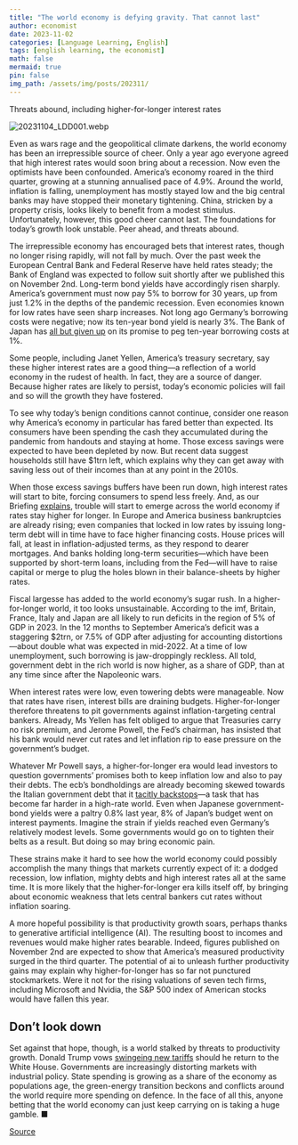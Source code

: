 ```yaml
---
title: "The world economy is defying gravity. That cannot last"
author: economist
date: 2023-11-02
categories: [Language Learning, English]
tags: [english learning, the economist]
math: false
mermaid: true
pin: false
img_path: /assets/img/posts/202311/
---
```




Threats abound, including higher-for-longer interest rates

![20231104_LDD001.webp](20231104_LDD001.webp)

Even as wars rage and the geopolitical climate darkens, the world economy has been an irrepressible source of cheer. Only a year ago everyone agreed that high interest rates would soon bring about a recession. Now even the optimists have been confounded. America’s economy roared in the third quarter, growing at a stunning annualised pace of 4.9%. Around the world, inflation is falling, unemployment has mostly stayed low and the big central banks may have stopped their monetary tightening. China, stricken by a property crisis, looks likely to benefit from a modest stimulus. Unfortunately, however, this good cheer cannot last. The foundations for today’s growth look unstable. Peer ahead, and threats abound.

The irrepressible economy has encouraged bets that interest rates, though no longer rising rapidly, will not fall by much. Over the past week the European Central Bank and Federal Reserve have held rates steady; the Bank of England was expected to follow suit shortly after we published this on November 2nd. Long-term bond yields have accordingly risen sharply. America’s government must now pay 5% to borrow for 30 years, up from just 1.2% in the depths of the pandemic recession. Even economies known for low rates have seen sharp increases. Not long ago Germany’s borrowing costs were negative; now its ten-year bond yield is nearly 3%. The Bank of Japan has [all but given up](https://www.economist.com/finance-and-economics/2023/11/02/how-japan-poses-a-threat-to-the-global-financial-system) on its promise to peg ten-year borrowing costs at 1%.

Some people, including Janet Yellen, America’s treasury secretary, say these higher interest rates are a good thing—a reflection of a world economy in the rudest of health. In fact, they are a source of danger. Because higher rates are likely to persist, today’s economic policies will fail and so will the growth they have fostered.

To see why today’s benign conditions cannot continue, consider one reason why America’s economy in particular has fared better than expected. Its consumers have been spending the cash they accumulated during the pandemic from handouts and staying at home. Those excess savings were expected to have been depleted by now. But recent data suggest households still have $1trn left, which explains why they can get away with saving less out of their incomes than at any point in the 2010s.

When those excess savings buffers have been run down, high interest rates will start to bite, forcing consumers to spend less freely. And, as our Briefing [explains](https://www.economist.com/briefing/2023/11/02/markets-think-interest-rates-could-stay-high-for-a-decade-or-more), trouble will start to emerge across the world economy if rates stay higher for longer. In Europe and America business bankruptcies are already rising; even companies that locked in low rates by issuing long-term debt will in time have to face higher financing costs. House prices will fall, at least in inflation-adjusted terms, as they respond to dearer mortgages. And banks holding long-term securities—which have been supported by short-term loans, including from the Fed—will have to raise capital or merge to plug the holes blown in their balance-sheets by higher rates.

Fiscal largesse has added to the world economy’s sugar rush. In a higher-for-longer world, it too looks unsustainable. According to the imf, Britain, France, Italy and Japan are all likely to run deficits in the region of 5% of GDP in 2023. In the 12 months to September America’s deficit was a staggering \$2trn, or 7.5% of GDP after adjusting for accounting distortions—about double what was expected in mid-2022. At a time of low unemployment, such borrowing is jaw-droppingly reckless. All told, government debt in the rich world is now higher, as a share of GDP, than at any time since after the Napoleonic wars.

When interest rates were low, even towering debts were manageable. Now that rates have risen, interest bills are draining budgets. Higher-for-longer therefore threatens to pit governments against inflation-targeting central bankers. Already, Ms Yellen has felt obliged to argue that Treasuries carry no risk premium, and Jerome Powell, the Fed’s chairman, has insisted that his bank would never cut rates and let inflation rip to ease pressure on the government’s budget.

Whatever Mr Powell says, a higher-for-longer era would lead investors to question governments’ promises both to keep inflation low and also to pay their debts. The ecb’s bondholdings are already becoming skewed towards the Italian government debt that it [tacitly backstops](https://www.economist.com/finance-and-economics/2023/09/13/has-the-european-central-bank-become-too-powerful)—a task that has become far harder in a high-rate world. Even when Japanese government-bond yields were a paltry 0.8% last year, 8% of Japan’s budget went on interest payments. Imagine the strain if yields reached even Germany’s relatively modest levels. Some governments would go on to tighten their belts as a result. But doing so may bring economic pain.

These strains make it hard to see how the world economy could possibly accomplish the many things that markets currently expect of it: a dodged recession, low inflation, mighty debts and high interest rates all at the same time. It is more likely that the higher-for-longer era kills itself off, by bringing about economic weakness that lets central bankers cut rates without inflation soaring.

A more hopeful possibility is that productivity growth soars, perhaps thanks to generative artificial intelligence (AI). The resulting boost to incomes and revenues would make higher rates bearable. Indeed, figures published on November 2nd are expected to show that America’s measured productivity surged in the third quarter. The potential of ai to unleash further productivity gains may explain why higher-for-longer has so far not punctured stockmarkets. Were it not for the rising valuations of seven tech firms, including Microsoft and Nvidia, the S&P 500 index of American stocks would have fallen this year.

## Don’t look down

Set against that hope, though, is a world stalked by threats to productivity growth. Donald Trump vows [swingeing new tariffs](https://www.economist.com/leaders/2023/11/02/donald-trumps-tariff-plans-would-inflict-grievous-damage-on-america-and-the-world) should he return to the White House. Governments are increasingly distorting markets with industrial policy. State spending is growing as a share of the economy as populations age, the green-energy transition beckons and conflicts around the world require more spending on defence. In the face of all this, anyone betting that the world economy can just keep carrying on is taking a huge gamble. ■



[Source](https://www.economist.com/leaders/2023/11/02/the-world-economy-is-defying-gravity-that-cannot-last)



